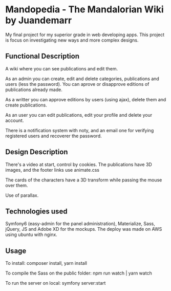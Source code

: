# Mandopedia - The Mandalorian Wiki by Juandemarr
My final project for my superior grade in web developing apps. This project is focus on investigating new ways and more complex designs.

## Functional Description
A wiki where you can see publications and edit them.

As an admin you can create, edit and delete categories, publications and users (less the password). You can aprove or disapprove editions of publications already made.

As a writter you can approve editions by users (using ajax), delete them and create publications.

As an user you can edit publications, edit your profile and delete your account.

There is a notification system with noty, and an email one for verifying registered users and recoverer the password.

## Design Description
There's a video at start, control by cookies. The publications have 3D images, and the footer links use animate.css

The cards of the characters have a 3D transform while passing the mouse over them.

Use of parallax.

## Technologies used
Symfony6 (easy-admin for the panel administration), Materialize, Sass, jQuery, JS and Adobe XD for the mockups. The deploy was made on AWS using ubuntu with nginx.

## Usage

To install: composer install, yarn install

To compile the Sass on the public folder: npm run watch | yarn watch

To run the server on local: symfony server:start